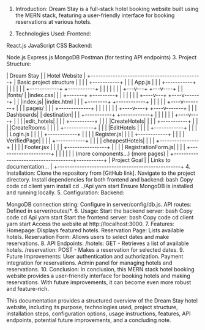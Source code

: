 1. Introduction:
Dream Stay is a full-stack hotel booking website built using the MERN stack, featuring a user-friendly interface for booking reservations at various hotels.

2. Technologies Used:
Frontend:

React.js
JavaScript
CSS
Backend:

Node.js
Express.js
MongoDB
Postman (for testing API endpoints)
3. Project Structure:

|                  Dream Stay                 |
|                  Hotel Website              |
+---------------------------------------------+
|               Basic project structure       |
|                                             |
|                 +-----------+               |
|                 |  App.js   |               |
|                 +-----------+               |
|                     |   |                   |
|        +------------+   +-----------+       |
|        |                        |    |       |
|    +---v---+               +---v----+       |
|    |fonts/ |               |index.css|       |
|    +-------+               +---------+       |
|        |                        |             |
|   +----v---+               +----v-------+     |
|   |index.js|               |index.html  |     |
|   +--------+               +------------+     |
|        |                                      |
|   +----v--------+                            |
|   |  pages/     |                            |
|   +-------------+                            |
|        |    |    |                            |
|   +----v----+  +----v-------+                |
|   | Dashboards|  | destination|               |
|   +-----------+  +------------+               |
|                 |            |                |
|            +----v----+       |                |
|            |edit_hotels|       |               |
|            +----------+       |               |
|            |CreateHotels|       |              |
|            +-----------+       |              |
|            |CreateRooms |       |              |
|            +------------+       |              |
|            |EditHotels  |       |              |
|            +------------+       |              |
|            | Login.js   |       |              |
|            +------------+       |              |
|            | Register.js|       |              |
|            +------------+       |              |
|            | VerifiedPage|       |             |
|            +------------+       |             |
|            | cheapestHotels|      |            |
|            +----------------+      |            |
|            | Footer.jsx   |        |            |
|            +----------------+      |            |
|            | RegistrationForm.js|   |           |
|            +---------------------+  |           |
|                                     |           |
|          (more components...)      (more pages) |
+-------------------------------------+-----------+
|            Project Goal                          |
|            Links to documentation...             |
+--------------------------------------------------+
4. Installation:
Clone the repository from [GitHub link].
Navigate to the project directory.
Install dependencies for both frontend and backend:
bash
Copy code
cd client
yarn install
cd ../Api
yarn start
Ensure MongoDB is installed and running locally.
5. Configuration:
Backend:

MongoDB connection string: Configure in server/config/db.js.
API routes: Defined in server/routes/*.
6. Usage:
Start the backend server:
bash
Copy code
cd Api
yarn start
Start the frontend server:
bash
Copy code
cd client
yarn start
Access the website at http://localhost:3000.
7. Features:
Homepage: Displays featured hotels.
Reservation Page: Lists available hotels.
Reservation Form: Allows users to select dates and make reservations.
8. API Endpoints:
/hotels: GET - Retrieves a list of available hotels.
/reservation: POST - Makes a reservation for selected dates.
9. Future Improvements:
User authentication and authorization.
Payment integration for reservations.
Admin panel for managing hotels and reservations.
10. Conclusion:
In conclusion, this MERN stack hotel booking website provides a user-friendly interface for booking hotels and making reservations. With future improvements, it can become even more robust and feature-rich.

This documentation provides a structured overview of the Dream Stay hotel website, including its purpose, technologies used, project structure, installation steps, configuration options, usage instructions, features, API endpoints, potential future improvements, and a concluding note.
